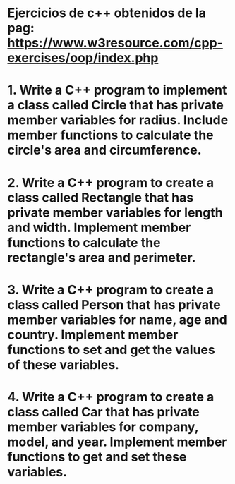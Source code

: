 # Ejercicios de c++ obtenidos de la pag: https://www.w3resource.com/cpp-exercises/oop/index.php

# 1. Write a C++ program to implement a class called Circle that has private member variables for radius. Include member functions to calculate the circle's area and circumference.


# 2. Write a C++ program to create a class called Rectangle that has private member variables for length and width. Implement member functions to calculate the rectangle's area and perimeter.


# 3. Write a C++ program to create a class called Person that has private member variables for name, age and country. Implement member functions to set and get the values of these variables.


# 4. Write a C++ program to create a class called Car that has private member variables for company, model, and year. Implement member functions to get and set these variables.


<!-- # 5. Write a C++ program to implement a class called BankAccount that has private member variables for account number and balance. Include member functions to deposit and withdraw money from the account.


# 6. Write a C++ program to create a class called Triangle that has private member variables for the lengths of its three sides. Implement member functions to determine if the triangle is equilateral, isosceles, or scalene.


# 7. Write a C++ program to implement a class called Employee that has private member variables for name, employee ID, and salary. Include member functions to calculate and set salary based on employee performance.


# 8. Write a C++ program to implement a class called Date that has private member variables for day, month, and year. Include member functions to set and get these variables, as well as to validate if the date is valid.


# 9. Write a C++ program to implement a class called Student that has private member variables for name, class, roll number, and marks. Include member functions to calculate the grade based on the marks and display the student's information.


# 10. Write a C++ program to implement a class called Shape with virtual member functions for calculating area and perimeter. Derive classes such as Circle, Rectangle, and Triangle from the Shape class and override virtual functions accordingly. -->